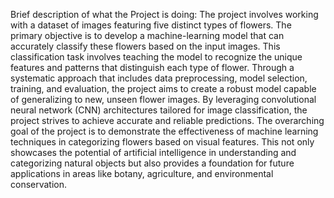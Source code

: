 Brief description of what the Project is doing:
The project involves working with a dataset of images featuring five distinct types of flowers. The primary objective is to develop a machine-learning model that can accurately classify these flowers based on the input images. 
This classification task involves teaching the model to recognize the unique features and patterns that distinguish each type of flower. 
Through a systematic approach that includes data preprocessing, model selection, training, and evaluation, the project aims to create a robust model capable of generalizing to new, unseen flower images. By leveraging convolutional neural network (CNN) architectures tailored for image classification, the project strives to achieve accurate and reliable predictions.
The overarching goal of the project is to demonstrate the effectiveness of machine learning techniques in categorizing flowers based on visual features. This not only showcases the potential of artificial intelligence in understanding and categorizing natural objects but also provides a foundation for future applications in areas like botany, agriculture, and environmental conservation.
